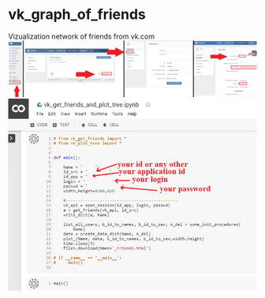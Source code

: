 # vk_graph_of_friends
Vizualization network of friends from vk.com
![How to get application id](img.png)
![Inpupt data](img1.png)
